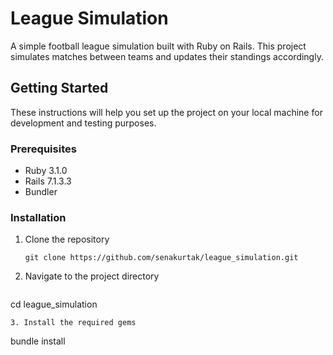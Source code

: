 # League Simulation

A simple football league simulation built with Ruby on Rails. This project simulates matches between teams and updates their standings accordingly.

## Getting Started

These instructions will help you set up the project on your local machine for development and testing purposes.

### Prerequisites

- Ruby 3.1.0
- Rails 7.1.3.3
- Bundler

### Installation

1. Clone the repository
   ```
   git clone https://github.com/senakurtak/league_simulation.git
   ```
2. Navigate to the project directory
   ```
  cd league_simulation
   ```
3. Install the required gems
  ```
  bundle install
   ```